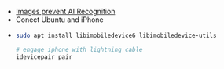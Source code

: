 - [Images prevent AI Recognition](https://github.com/Shawn-Shan/fawkes)
- Conect Ubuntu and iPhone
- ```bash
  sudo apt install libimobiledevice6 libimobiledevice-utils
  
  # engage iphone with lightning cable
  idevicepair pair
  
  
  ```